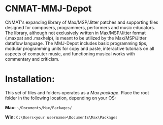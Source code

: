 CNMAT-MMJ-Depot
===============

CNMAT's expanding library of Max/MSP/Jitter patches and supporting files designed for composers, programmers, performers and music educators. The library, although not exclusively written in Max/MSP/Jitter format (.maxpat and .maxhelp), is meant to be utilized by the Max/MSP/Jitter dataflow language.  The MMJ-Depot includes basic programming tips, modular programming units for copy and paste, interactive tutorials on all aspects of computer music, and functioning musical works with commentary and criticism. 

Installation:
===============

This set of files and folders operates as a _Max package_. Place the root folder in the following location, depending on your OS:

**Mac:** `~/Documents/Max/Packages/`

**Win:** `C:\Users<your username>\Documents\Max\Packages`
